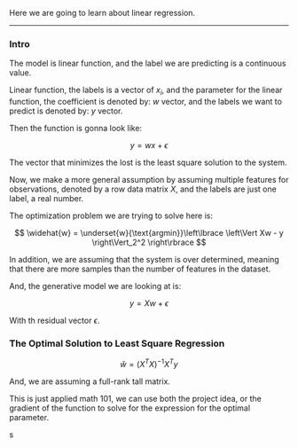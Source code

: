 Here we are going to learn about linear regression. 


---
### **Intro**

The model is linear function, and the label we are predicting is a continuous value. 

Linear function, the labels is a vector of $x_i$, and the parameter for the linear function, the coefficient is denoted by: $w$ vector, and the labels we want to predict is denoted by: $y$ vector. 

Then the function is gonna look like: 

$$
y = wx + \epsilon
$$

The vector that minimizes the lost is the least square solution to the system. 

Now, we make a more general assumption by assuming multiple features for observations, denoted by a row data matrix $X$, and the labels are just one label, a real number. 

The optimization problem we are trying to solve here is: 

$$
\widehat{w} = 
\underset{w}{\text{argmin}}\left\lbrace
    \left\Vert
         Xw - y
    \right\Vert_2^2
\right\rbrace
$$

In addition, we are assuming that the system is over determined, meaning that there are more samples than the number of features in the dataset. 

And, the generative model we are looking at is: 

$$
y = Xw + \epsilon
$$

With th residual vector $\epsilon$. 


### **The Optimal Solution to Least Square Regression**

$$
\widehat{w} = (X^TX)^{-1}X^Ty
$$

And, we are assuming a full-rank tall matrix. 

This is just applied math 101, we can use both the project idea, or the gradient of the function to solve for the expression for the optimal parameter. 

s
